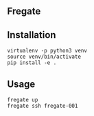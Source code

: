 ## Fregate


## Installation

```
virtualenv -p python3 venv
source venv/bin/activate
pip install -e .
```

## Usage

```
fregate up
fregate ssh fregate-001
```
